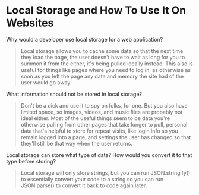 # Local Storage and How To Use It On Websites

Why would a developer use local storage for a web application?

> Local storage allows you to cache some data so that the next time they load the page, the user doesn't have to wait as long for you to summon it from the either, it's being pulled locally instead. This also is useful for things like pages where you need to log in, as otherwise as soon as you left the page any data and memory the site had of the user would go away.

What information should not be stored in local storage?

> Don't be a dick and use it to spy on folks, for one. But you also have limited space, so images, videos, and music files are probably not ideal either. Most of the useful things seem to be data you're otherwise pulling from other pages that take longer to pull, personal data that's helpful to store for repeat visits, like login info so you remain logged into a page, and settings the user has changed so that they'll still be that way when the user returns.

Local storage can store what type of data? How would you convert it to that type before storing?

> Local storage will only store strings, but you can run JSON.stringify() to essentially convert your code to a string so you can run JSON.parse() to convert it back to code again later.
